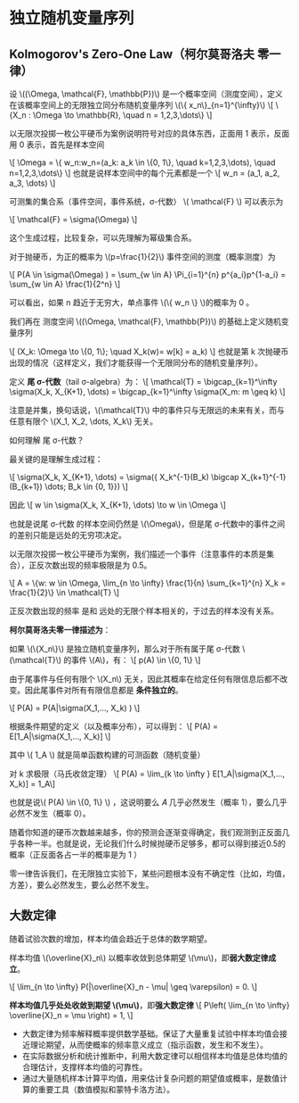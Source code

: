 # 独立随机变量序列

## Kolmogorov's Zero-One Law（柯尔莫哥洛夫 零一律）

设 \\((\Omega, \mathcal{F}, \mathbb{P})\\) 是一个概率空间（测度空间），定义在该概率空间上的无限独立同分布随机变量序列 \\(\\{ x_n\\}_{n=1}^{\infty}\\)
\\[
\\{X_n : \Omega \to \mathbb{R}, \quad n = 1,2,3,\dots\\}
\\]

以无限次投掷一枚公平硬币为案例说明符号对应的具体东西，正面用 1 表示，反面用 0 表示，首先是样本空间

\\[ 
   \Omega = \\{ w_n:w_n=(a_k: a_k \in \\{0, 1\\}, \quad k=1,2,3,\dots), \quad n=1,2,3,\dots\\}
\\]
也就是说样本空间中的每个元素都是一个
\\[
  w_n = (a_1, a_2, a_3, \dots)
\\]

可测集的集合系（事件空间，事件系统，σ-代数） \\( \mathcal{F} \\) 可以表示为

\\[
    \mathcal{F} = \sigma(\Omega)
\\]

这个生成过程，比较复杂，可以先理解为幂级集合系。

对于抛硬币，为正的概率为 \\(p=\frac{1}{2}\\) 事件空间的测度（概率测度）为

\\[
    P(A \in \sigma(\Omega) ) = \sum_{w \in A} \Pi_{i=1}^{n} p^{a_i}p^{1-a_i} 
    = \sum_{w \in A} \frac{1}{2^n}
\\]

可以看出，如果 n 趋近于无穷大，单点事件 \\(\\{ w_n \\} \\)的概率为 0 。

我们再在 测度空间 \\((\Omega, \mathcal{F}, \mathbb{P})\\) 的基础上定义随机变量序列

\\[
    (X_k: \Omega \to \\{0, 1\\}; \quad X_k(w)= w[k] = a_k)
\\]
也就是第 k 次抛硬币出现的情况（这样定义，我们才能获得一个无限同分布的随机变量序列）。

定义 **尾 σ-代数**（tail σ-algebra）为：
\\[
\mathcal{T} = \bigcap_{k=1}^\infty \sigma(X_k, X_{K+1}, \dots) = \bigcap_{k=1}^\infty \sigma(X_m: m \geq k)
\\]

注意是并集，换句话说，\\(\mathcal{T}\\) 中的事件只与无限远的未来有关，而与任意有限个 \\(X_1, X_2, \dots, X_k\\) 无关。

如何理解 尾 σ-代数？

最关键的是理解生成过程： 

\\[
\sigma(X_k, X_{K+1}, \dots) = 
\sigma({ X_k^{-1}(B_k) \bigcap X_{k+1}^{-1}(B_{k+1}) \dots; B_k \in {0, 1}})
\\]

因此
\\[
    w \in \sigma(X_k, X_{K+1}, \dots) \to w \in \Omega
\\]

也就是说尾 σ-代数 的样本空间仍然是 \\(\Omega\\)，但是尾 σ-代数中的事件之间的差别只能是远处的无穷项决定。

以无限次投掷一枚公平硬币为案例，我们描述一个事件（注意事件的本质是集合），正反次数出现的频率极限是为 0.5。

\\[
   A = \\{w: w \in \Omega, \lim_{n \to \infty} \frac{1}{n} \sum_{k=1}^{n} X_k = \frac{1}{2}\\} \in \mathcal{T}
\\]

正反次数出现的频率 是和 远处的无限个样本相关的，于过去的样本没有关系。

**柯尔莫哥洛夫零一律描述为**：

如果 \\(\\{X_n\\}\\) 是独立随机变量序列，那么对于所有属于尾 σ-代数 \\(\mathcal{T}\\) 的事件 \\(A\\)，有：
\\[ p(A) \in \\{0, 1\\} \\]

由于尾事件与任何有限个 \\(X_n\\) 无关，因此其概率在给定任何有限信息后都不改变。因此尾事件对所有有限信息都是 **条件独立的**。

\\[ P(A) = P(A|\sigma(X_1,..., X_k) ) \\]

根据条件期望的定义（以及概率分布），可以得到：
\\[ P(A) = E[1_A|\sigma(X_1,..., X_k)] \\]

其中 \\( 1_A \\)  就是简单函数构建的可测函数（随机变量）

对 k 求极限（马氏收敛定理）
\\[ P(A) = \lim_{k \to \infty } E[1_A|\sigma(X_1,..., X_k)] = 1_A\\]

也就是说\\( P(A) \in \\{0, 1\\} \\) ，这说明要么 𝐴 几乎必然发生（概率 1），要么几乎必然不发生（概率 0）。

随着你知道的硬币次数越来越多，你的预测会逐渐变得确定，我们观测到正反面几乎各种一半。也就是说，无论我们什么时候抛硬币足够多，都可以得到接近0.5的概率（正反面各占一半的概率是为 1 ）

零一律告诉我们，在无限独立实验下，某些问题根本没有不确定性（比如，均值，方差），要么必然发生，要么必然不发生。


## 大数定律

随着试验次数的增加，样本均值会趋近于总体的数学期望。

样本均值 \\(\overline{X}_n\\) 以概率收敛到总体期望 \\(\mu\\)，即**弱大数定律成立**。

\\[
\lim_{n \to \infty} P(|\overline{X}_n - \mu| \geq \varepsilon) = 0.
\\]

**样本均值几乎处处收敛到期望 \\(\mu\\)**，即**强大数定律**
\\[
P\left( \lim_{n \to \infty} \overline{X}_n = \mu \right) = 1,
\\]

- 大数定律为频率解释概率提供数学基础。保证了大量重复试验中样本均值会接近理论期望，从而使概率的频率意义成立（指示函数，发生和不发生）。
- 在实际数据分析和统计推断中，利用大数定律可以相信样本均值是总体均值的合理估计，支撑样本均值的可靠性。
- 通过大量随机样本计算平均值，用来估计复杂问题的期望值或概率，是数值计算的重要工具（数值模拟和蒙特卡洛方法）。
